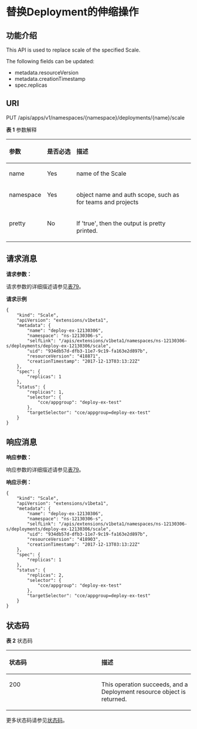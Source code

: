 # 替换Deployment的伸缩操作<a name="cci_02_3099"></a>

## 功能介绍<a name="section29254118"></a>

This API is used to replace scale of the specified Scale.

The following fields can be updated:

-   metadata.resourceVersion
-   metadata.creationTimestamp
-   spec.replicas

## URI<a name="section61960472"></a>

PUT /apis/apps/v1/namespaces/\{namespace\}/deployments/\{name\}/scale

**表 1**  参数解释

<a name="d0e36373"></a>
<table><thead align="left"><tr id="row30327279"><th class="cellrowborder" valign="top" width="17.348265173482652%" id="mcps1.2.4.1.1"><p id="p65652297517"><a name="p65652297517"></a><a name="p65652297517"></a>参数</p>
</th>
<th class="cellrowborder" valign="top" width="16.328367163283673%" id="mcps1.2.4.1.2"><p id="p165661629135114"><a name="p165661629135114"></a><a name="p165661629135114"></a>是否必选</p>
</th>
<th class="cellrowborder" valign="top" width="66.32336766323368%" id="mcps1.2.4.1.3"><p id="p14567629115114"><a name="p14567629115114"></a><a name="p14567629115114"></a>描述</p>
</th>
</tr>
</thead>
<tbody><tr id="row20449511"><td class="cellrowborder" valign="top" width="17.348265173482652%" headers="mcps1.2.4.1.1 "><p id="p45797700"><a name="p45797700"></a><a name="p45797700"></a>name</p>
</td>
<td class="cellrowborder" valign="top" width="16.328367163283673%" headers="mcps1.2.4.1.2 "><p id="p18626238"><a name="p18626238"></a><a name="p18626238"></a>Yes</p>
</td>
<td class="cellrowborder" valign="top" width="66.32336766323368%" headers="mcps1.2.4.1.3 "><p id="p32330300"><a name="p32330300"></a><a name="p32330300"></a>name of the Scale</p>
</td>
</tr>
<tr id="row22537248"><td class="cellrowborder" valign="top" width="17.348265173482652%" headers="mcps1.2.4.1.1 "><p id="p13577824"><a name="p13577824"></a><a name="p13577824"></a>namespace</p>
</td>
<td class="cellrowborder" valign="top" width="16.328367163283673%" headers="mcps1.2.4.1.2 "><p id="p26061977"><a name="p26061977"></a><a name="p26061977"></a>Yes</p>
</td>
<td class="cellrowborder" valign="top" width="66.32336766323368%" headers="mcps1.2.4.1.3 "><p id="p30645362"><a name="p30645362"></a><a name="p30645362"></a>object name and auth scope, such as for teams and projects</p>
</td>
</tr>
<tr id="row7372802"><td class="cellrowborder" valign="top" width="17.348265173482652%" headers="mcps1.2.4.1.1 "><p id="p60326062"><a name="p60326062"></a><a name="p60326062"></a>pretty</p>
</td>
<td class="cellrowborder" valign="top" width="16.328367163283673%" headers="mcps1.2.4.1.2 "><p id="p54572879"><a name="p54572879"></a><a name="p54572879"></a>No</p>
</td>
<td class="cellrowborder" valign="top" width="66.32336766323368%" headers="mcps1.2.4.1.3 "><p id="p58327117"><a name="p58327117"></a><a name="p58327117"></a>If 'true', then the output is pretty printed.</p>
</td>
</tr>
</tbody>
</table>

## 请求消息<a name="section20773339"></a>

**请求参数：**

请求参数的详细描述请参见[表79](数据结构.md#table12862324102610)。

**请求示例**

```
{
    "kind": "Scale",
    "apiVersion": "extensions/v1beta1",
    "metadata": {
        "name": "deploy-ex-12130306",
        "namespace": "ns-12130306-s",
        "selfLink": "/apis/extensions/v1beta1/namespaces/ns-12130306-s/deployments/deploy-ex-12130306/scale",
        "uid": "934db57d-dfb3-11e7-9c19-fa163e2d897b",
        "resourceVersion": "418871",
        "creationTimestamp": "2017-12-13T03:13:22Z"
    },
    "spec": {
        "replicas": 1
    },
    "status": {
        "replicas": 1,
        "selector": {
            "cce/appgroup": "deploy-ex-test"
        },
        "targetSelector": "cce/appgroup=deploy-ex-test"
    }
}
```

## 响应消息<a name="section52742329"></a>

**响应参数：**

响应参数的详细描述请参见[表79](数据结构.md#table12862324102610)。

**响应示例：**

```
{
    "kind": "Scale",
    "apiVersion": "extensions/v1beta1",
    "metadata": {
        "name": "deploy-ex-12130306",
        "namespace": "ns-12130306-s",
        "selfLink": "/apis/extensions/v1beta1/namespaces/ns-12130306-s/deployments/deploy-ex-12130306/scale",
        "uid": "934db57d-dfb3-11e7-9c19-fa163e2d897b",
        "resourceVersion": "418903",
        "creationTimestamp": "2017-12-13T03:13:22Z"
    },
    "spec": {
        "replicas": 1
    },
    "status": {
        "replicas": 2,
        "selector": {
            "cce/appgroup": "deploy-ex-test"
        },
        "targetSelector": "cce/appgroup=deploy-ex-test"
    }
}
```

## 状态码<a name="section4918913"></a>

**表 2**  状态码

<a name="d0e36462"></a>
<table><thead align="left"><tr id="row53733915"><th class="cellrowborder" valign="top" width="50%" id="mcps1.2.3.1.1"><p id="p57479854"><a name="p57479854"></a><a name="p57479854"></a>状态码</p>
</th>
<th class="cellrowborder" valign="top" width="50%" id="mcps1.2.3.1.2"><p id="p25356606"><a name="p25356606"></a><a name="p25356606"></a>描述</p>
</th>
</tr>
</thead>
<tbody><tr id="row40619186"><td class="cellrowborder" valign="top" width="50%" headers="mcps1.2.3.1.1 "><p id="p1819763"><a name="p1819763"></a><a name="p1819763"></a>200</p>
</td>
<td class="cellrowborder" valign="top" width="50%" headers="mcps1.2.3.1.2 "><p id="p13183080"><a name="p13183080"></a><a name="p13183080"></a>This operation succeeds, and a Deployment resource object is returned.</p>
</td>
</tr>
</tbody>
</table>

更多状态码请参见[状态码](状态码.md)。

